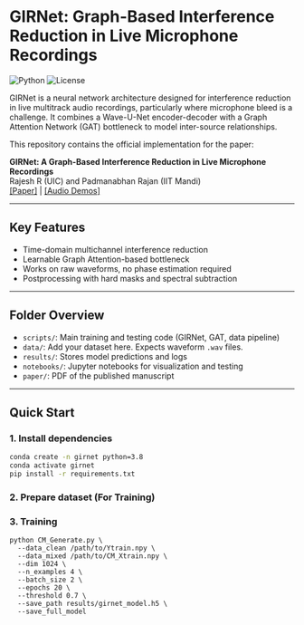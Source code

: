 # GIRNet: Graph-Based Interference Reduction in Live Microphone Recordings

![Python](https://img.shields.io/badge/python-3.8%2B-blue)
![License](https://img.shields.io/badge/license-MIT-green)

GIRNet is a neural network architecture designed for interference reduction in live multitrack audio recordings, particularly where microphone bleed is a challenge. It combines a Wave-U-Net encoder-decoder with a Graph Attention Network (GAT) bottleneck to model inter-source relationships.

This repository contains the official implementation for the paper:

**GIRNet: A Graph-Based Interference Reduction in Live Microphone Recordings**  
Rajesh R (UIC) and Padmanabhan Rajan (IIT Mandi)  
[[Paper]](paper/GIRNET.pdf) | [[Audio Demos]](https://its-rajesh.github.io/rajesh/papers/girnet)

---

## Key Features

- Time-domain multichannel interference reduction
- Learnable Graph Attention-based bottleneck
- Works on raw waveforms, no phase estimation required
- Postprocessing with hard masks and spectral subtraction

---

## Folder Overview

- `scripts/`: Main training and testing code (GIRNet, GAT, data pipeline)
- `data/`: Add your dataset here. Expects waveform `.wav` files.
- `results/`: Stores model predictions and logs
- `notebooks/`: Jupyter notebooks for visualization and testing
- `paper/`: PDF of the published manuscript

---

## Quick Start

### 1. Install dependencies

```bash
conda create -n girnet python=3.8
conda activate girnet
pip install -r requirements.txt
```

### 2. Prepare dataset (For Training)


### 3. Training

```
python CM_Generate.py \
  --data_clean /path/to/Ytrain.npy \
  --data_mixed /path/to/CM_Xtrain.npy \
  --dim 1024 \
  --n_examples 4 \
  --batch_size 2 \
  --epochs 20 \
  --threshold 0.7 \
  --save_path results/girnet_model.h5 \
  --save_full_model
```
